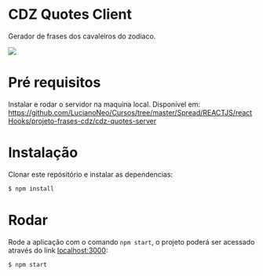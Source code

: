 # CDZ Quotes Client
Gerador de frases dos cavaleiros do zodiaco.

<img src='https://lucianoneo.github.io/Cursos/Spread/REACTJS/reactHooks/projeto-frases-cdz/Screenshot_1.jpg'/>

# Pré requisitos
Instalar e rodar o servidor na maquina local. Disponível em: 
https://github.com/LucianoNeo/Cursos/tree/master/Spread/REACTJS/reactHooks/projeto-frases-cdz/cdz-quotes-server

# Instalação
Clonar este repósitório e instalar as dependencias:
```sh
$ npm install
```

# Rodar
Rode a aplicação com o comando `npm start`, o projeto poderá ser acessado através do link [localhost:3000](http://localhost:3000):
```sh
$ npm start
```
